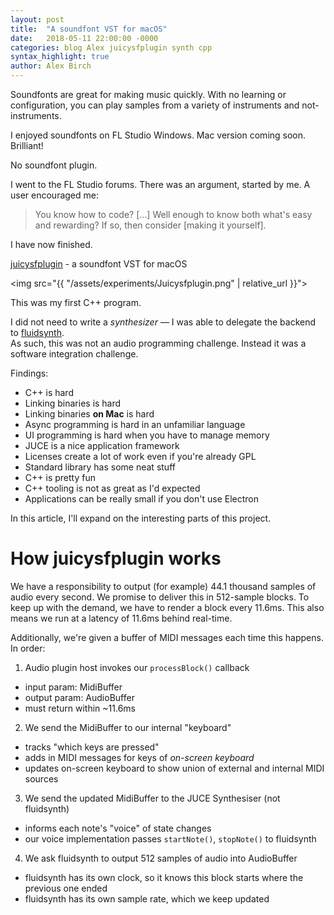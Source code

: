 ```yaml
---
layout: post
title:  "A soundfont VST for macOS"
date:   2018-05-11 22:00:00 -0000
categories: blog Alex juicysfplugin synth cpp
syntax_highlight: true
author: Alex Birch
---
```


Soundfonts are great for making music quickly. With no learning or configuration, you can play samples from a variety of instruments and not-instruments.

I enjoyed soundfonts on FL Studio Windows. Mac version coming soon. Brilliant!

No soundfont plugin.

I went to the FL Studio forums. There was an argument, started by me. A user encouraged me:

> You know how to code? […] Well enough to know both what's easy and rewarding? If so, then consider [making it yourself].

I have now finished.

[juicysfplugin](https://github.com/Birch-san/juicysfplugin) - a soundfont VST for macOS

<img src="{{ "/assets/experiments/Juicysfplugin.png" | relative_url }}">

This was my first C++ program.

I did not need to write a _synthesizer_ — I was able to delegate the backend to [fluidsynth](http://www.fluidsynth.org/).  
As such, this was not an audio programming challenge. Instead it was a software integration challenge.

Findings:

- C++ is hard
- Linking binaries is hard
- Linking binaries **on Mac** is hard
- Async programming is hard in an unfamiliar language
- UI programming is hard when you have to manage memory
- JUCE is a nice application framework
- Licenses create a lot of work even if you're already GPL
- Standard library has some neat stuff
- C++ is pretty fun
- C++ tooling is not as great as I'd expected
- Applications can be really small if you don't use Electron

In this article, I'll expand on the interesting parts of this project.

# How juicysfplugin works

We have a responsibility to output (for example) 44.1 thousand samples of audio every second.
We promise to deliver this in 512-sample blocks. To keep up with the demand, we have to render a block every 11.6ms. This also means we run at a latency of 11.6ms behind real-time.

Additionally, we're given a buffer of MIDI messages each time this happens. In order:

1. Audio plugin host invokes our `processBlock()` callback
  - input param: MidiBuffer
  - output param: AudioBuffer
  - must return within ~11.6ms
2. We send the MidiBuffer to our internal "keyboard"
  - tracks "which keys are pressed"
  - adds in MIDI messages for keys of _on-screen keyboard_
  - updates on-screen keyboard to show union of external and internal MIDI sources
3. We send the updated MidiBuffer to the JUCE Synthesiser (not fluidsynth)
  - informs each note's "voice" of state changes
  - our voice implementation passes `startNote()`, `stopNote()` to fluidsynth
4. We ask fluidsynth to output 512 samples of audio into AudioBuffer
  - fluidsynth has its own clock, so it knows this block starts where the previous one ended
  - fluidsynth has its own sample rate, which we keep updated

